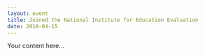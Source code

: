```yaml
---
layout: event
title: Joined the National Institute for Education Evaluation
date: 2018-04-15
---
```


Your content here... 